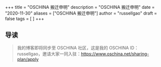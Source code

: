 +++
title = "OSCHINA 搬迁申明"
description = "OSCHINA 搬迁申明"
date = "2020-11-30"
aliases = ["OSCHINA 搬迁申明"]
author = "russellgao"
draft = false
tags = [
]
+++
## 导读
> 我的博客即将同步至 OSCHINA 社区，这是我的 OSCHINA ID：russellgao，邀请大家一同入驻：https://www.oschina.net/sharing-plan/apply
>